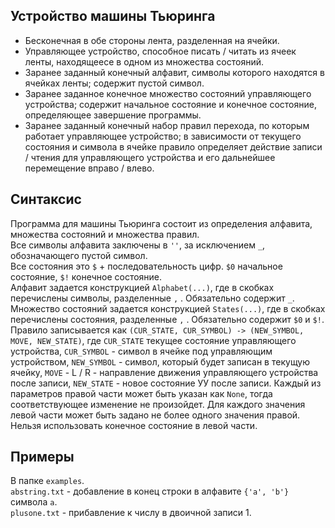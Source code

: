 ## Устройство машины Тьюринга
* Бесконечная в обе стороны лента, разделенная на ячейки.
* Управляющее устройство, способное писать / читать из ячеек ленты, находящеесе в одном из множества состояний.
* Заранее заданный конечный алфавит, символы которого находятся в ячейках ленты; содержит пустой символ.
* Заранее заданное конечное множество состояний управляющего устройства; содержит начальное состояние и конечное состояние, определяющее завершение программы.
* Заранее заданный конечный набор правил перехода, по которым работает управляющее устройство; в зависимости от текущего состояния и символа в ячейке правило определяет действие записи / чтения для управляющего устройства и его дальнейшее перемещение вправо / влево.

## Синтаксис
Программа для машины Тьюринга состоит из определения алфавита, множества состояний и множества правил.  
Все символы алфавита заключены в `''`, за исключением `_`, обозначающего пустой символ.  
Все состояния это `$` + последовательность цифр. `$0` начальное состояние, `$!` конечное состояние.  
Алфавит задается конструкцией `Alphabet(...)`, где в скобках перечислены символы, разделенные `,` .  Обязательно содержит `_`.
Множество состояний задается конструкцией `States(...)`, где в скобках перечислены состояния, разделенные `,` . Обязательно содержит `$0` и `$!`.    
Правило записывается как `(CUR_STATE, CUR_SYMBOL) -> (NEW_SYMBOL, MOVE, NEW_STATE)`, где `CUR_STATE` текущее состояние управляющего устройства, `CUR_SYMBOL` - символ в ячейке под управляющим устройством, `NEW_SYMBOL` - символ, который будет записан в текущую ячейку, `MOVE` - L / R - направление движения управляющего устройства после записи, `NEW_STATE` - новое состояние УУ после записи. Каждый из параметров правой части может быть указан как `None`, тогда соответствующее изменение не произойдет. Для каждого значения левой части может быть задано не более одного значения правой. Нельзя использовать конечное состояние в левой части.  

## Примеры
В папке `examples`.  
`abstring.txt` - добавление в конец строки в алфавите `{'a', 'b'}` символа `a`.  
`plusone.txt` - прибавление к числу в двоичной записи 1.
